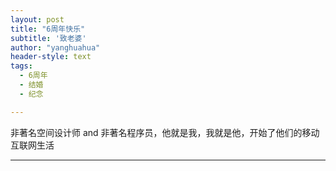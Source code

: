 ```yaml
---
layout: post
title: "6周年快乐"
subtitle: '致老婆'
author: "yanghuahua"
header-style: text
tags:
  - 6周年
  - 结婚
  - 纪念

---
```


非著名空间设计师 and 非著名程序员，他就是我，我就是他，开始了他们的移动互联网生活

---
